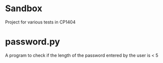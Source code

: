# Sandbox
Project for various tests in CP1404
# password.py
A program to check if the length of the password entered by the user is < 5
